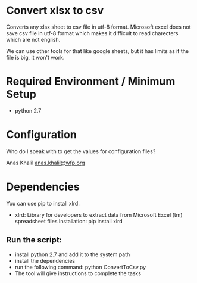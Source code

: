 # Convert xlsx to csv
Converts any xlsx sheet to csv file  in utf-8 format. Microsoft excel does not save csv file in utf-8 format which makes it difficult to read charecters which are not english. 

We can use other tools for that like google sheets, but it has limits as if the file is big, it won't work.

# Required Environment / Minimum Setup

  - python 2.7

# Configuration

Who do I speak with to get the values for configuration files?

Anas Khalil <anas.khalil@wfp.org>

# Dependencies
You can use pip to install xlrd. 

- xlrd: Library for developers to extract data from Microsoft Excel (tm) spreadsheet files
  Installation: pip install xlrd

## Run the script:
- install python 2.7 and add it to the system path
- install the dependencies
- run the following command: python ConvertToCsv.py
- The tool will give instructions to complete the tasks


